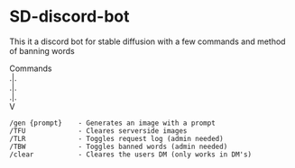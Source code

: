 # SD-discord-bot
This it a discord bot for stable diffusion with a few commands and  method of banning words

Commands </br>
 .|.</br>
 .|.</br>
 .|.</br>
V</br>
```
/gen {prompt}    - Generates an image with a prompt
/TFU             - Cleares serverside images
/TLR             - Toggles request log (admin needed)
/TBW             - Toggles banned words (admin needed)
/clear           - Cleares the users DM (only works in DM's)
```
